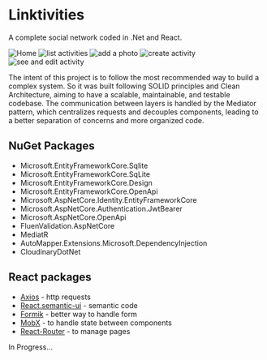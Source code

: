# Linktivities

A complete social network coded in .Net and React.

<div>
  <img src="https://github.com/bylucaspaiva/Linktivities/assets/58491622/d2dcbf3a-8aa8-42c4-8d2d-f8423350a972" alt="Home" />
  <img src="https://github.com/bylucaspaiva/Linktivities/assets/58491622/23e66a88-9e03-47d1-bf7c-077adff59e20" alt="list activities" />
  <img src="https://github.com/bylucaspaiva/Linktivities/assets/58491622/84f27bc4-1bd8-41f0-829f-2881ddd36cd3" alt="add a photo" />
  <img src="https://github.com/bylucaspaiva/Linktivities/assets/58491622/a8aaf73f-efee-47a6-ba40-e851ee7486b7" alt="create activity"  />    
  <img src="https://github.com/bylucaspaiva/Linktivities/assets/58491622/956890c0-6beb-479e-9fbf-0b3c5326bd60" alt="see and edit activity"  />
</div>


The intent of this project is to follow the most recommended way to build a complex system. So it was built following SOLID principles and Clean Architecture, aiming to have a scalable, maintainable, and testable codebase. The communication between layers is handled by the Mediator pattern, which centralizes requests and decouples components, leading to a better separation of concerns and more organized code.

## NuGet Packages

- Microsoft.EntityFrameworkCore.Sqlite
- Microsoft.EntityFrameworkCore.SqLite
- Microsoft.EntityFrameworkCore.Design
- Microsoft.EntityFrameworkCore.OpenApi
- Microsoft.AspNetCore.Identity.EntityFrameworkCore
- Microsoft.AspNetCore.Authentication.JwtBearer
- Microsoft.AspNetCore.OpenApi
- FluenValidation.AspNetCore
- MediatR
- AutoMapper.Extensions.Microsoft.DependencyInjection
- CloudinaryDotNet

## React packages

- [Axios](https://axios-http.com/ptbr/docs/intro) - http requests
- [React.semantic-ui](https://react.semantic-ui.com) - semantic code
- [Formik](https://formik.org/) - better way to handle form
- [MobX](https://mobx.js.org/README.html) - to handle state between components
- [React-Router](https://reactrouter.com/en/main) - to manage pages

In Progress...
